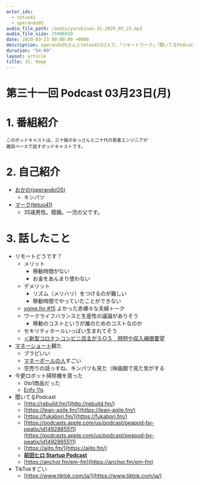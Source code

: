 ```yaml
---
actor_ids:
  - tetuo41
  - operandoOS
audio_file_path: /audio/yarukinai-31-2020_03_23.mp3
audio_file_size: 25988910
date: 2020-03-23 00:00:00 +0900
description: operandoOSさんとtetuo41の2人で、「リモートワーク」「聞いてるPodcast」「TikTok」について話しました。
duration: "54:09"
layout: article
title: 31. Hoge
---
```


# 第三十一回 Podcast 03月23日(月)

# 1. 番組紹介
    このポッドキャストは、三十路のおっさんと二十代の若者エンジニアが
    雑談ベースで話すポッドキャストです。

# 2. 自己紹介
- [おかの(operandoOS)](https://twitter.com/operandoOS)
    - キンパツ
- [マーク(tetuo41)](https://twitter.com/tetuo41)
    - 35歳男性。既婚。一児の父です。

# 3. 話したこと
- リモートどうです？
    - メリット
        - 移動時間がない
        - お金をあんまり使わない
    - デメリット
        - リズム（メリハリ）をつけるのが難しい
        - 移動時間でやっていたことができない
    - [yome.fm #15](https://yomefm.github.io/episode/15) よかった赤裸々な夫婦トーク
    - ワークライフバランスと生産性の議論がありそう
        - 移動のコストというが誰のためのコストなのか
    - セキリティホールいっぱい生まれてそう
    - [＜新型コロナ＞コンビニ店主がＳＯＳ　時短や収入補償要望](https://www.tokyo-np.co.jp/article/economics/list/202003/CK2020031102000137.html)
- [マネーショート](https://www.netflix.com/jp/title/80075560)観た
    - ブラピいい
    - [マネーボールの人](https://ja.wikipedia.org/wiki/%E3%83%9E%E3%82%A4%E3%82%B1%E3%83%AB%E3%83%BB%E3%83%AB%E3%82%A4%E3%82%B9)すごい
    - 空売りの話っすね、キンパツも見た（映画館で見た気がする
- 今更ロボット掃除機を買った
    - 0to1商品だった
    - [Enfy 11s](https://www.amazon.co.jp/dp/B07D7TR3D5)
- 聞いてるPodcast
    - [http://rebuild.fm/](http://rebuild.fm/)
    - [https://lean-agile.fm/](https://lean-agile.fm/)
    - [https://fukabori.fm/](https://fukabori.fm/)
    - [https://podcasts.apple.com/us/podcast/peapod-by-peatix/id1492885511](https://podcasts.apple.com/us/podcast/peapod-by-peatix/id1492885511)
    - [https://ajito.fm/](https://ajito.fm/)
    - [**前田ヒロ Startup Podcast**](https://podcasts.apple.com/jp/podcast/hiromaeda-com-startup-podcast/id1320815302)
    - [https://anchor.fm/em-fm](https://anchor.fm/em-fm)
- TikTokすごい
    - [https://www.tiktok.com/ja/](https://www.tiktok.com/ja/)
